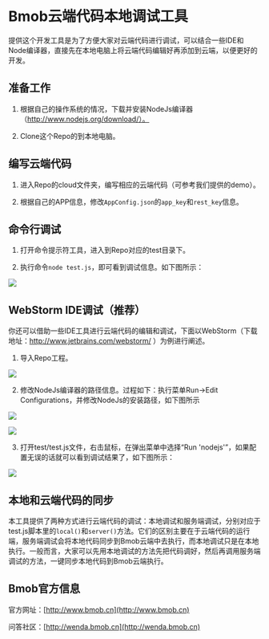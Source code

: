 Bmob云端代码本地调试工具
=========================

提供这个开发工具是为了方便大家对云端代码进行调试，可以结合一些IDE和Node编译器，直接先在本地电脑上将云端代码编辑好再添加到云端，以便更好的开发。

## 准备工作

1. 根据自己的操作系统的情况，下载并安装NodeJs编译器（http://www.nodejs.org/download/）。

2. Clone这个Repo的到本地电脑。

## 编写云端代码

1. 进入Repo的cloud文件夹，编写相应的云端代码（可参考我们提供的demo）。

2. 根据自己的APP信息，修改`AppConfig.json`的`app_key`和`rest_key`信息。

## 命令行调试

1. 打开命令提示符工具，进入到Repo对应的test目录下。

2. 执行命令`node test.js`，即可看到调试信息。如下图所示：

![](images/command.jpg)


## WebStorm IDE调试（推荐）

你还可以借助一些IDE工具进行云端代码的编辑和调试，下面以WebStorm（下载地址：http://www.jetbrains.com/webstorm/ ）为例进行阐述。

1. 导入Repo工程。


![](images/create-project.jpg)


2. 修改NodeJs编译器的路径信息。过程如下：执行菜单Run->Edit Configurations，并修改NodeJs的安装路径，如下图所示

![](images/menu.jpg)

![](images/nodepath.jpg)

3. 打开test/test.js文件，右击鼠标，在弹出菜单中选择“Run 'nodejs'”，如果配置无误的话就可以看到调试结果了，如下图所示：


![](images/debug.jpg)

## 本地和云端代码的同步

本工具提供了两种方式进行云端代码的调试：本地调试和服务端调试，分别对应于test.js脚本里的`local()`和`server()`方法。它们的区别主要在于云端代码的运行端，服务端调试会将本地代码同步到Bmob云端中去执行，而本地调试只是在本地执行。一般而言，大家可以先用本地调试的方法先把代码调好，然后再调用服务端调试的方法，一键同步本地代码到Bmob云端执行。

## Bmob官方信息

官方网址：[http://www.bmob.cn](http://www.bmob.cn)

问答社区：[http://wenda.bmob.cn](http://wenda.bmob.cn)